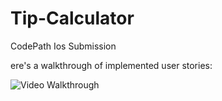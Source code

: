 # Tip-Calculator
CodePath Ios Submission


ere's a walkthrough of implemented user stories:

<img src='http://i.imgur.com/DicbmAh.gif' title='Video Walkthrough' width='' alt='Video Walkthrough' />
